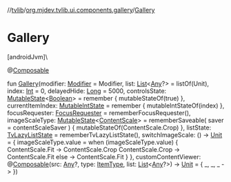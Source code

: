 //[tvlib](../../index.md)/[org.mjdev.tvlib.ui.components.gallery](index.md)/[Gallery](-gallery.md)

# Gallery

[androidJvm]\

@[Composable](https://developer.android.com/reference/kotlin/androidx/compose/runtime/Composable.html)

fun [Gallery](-gallery.md)(modifier: [Modifier](https://developer.android.com/reference/kotlin/androidx/compose/ui/Modifier.html) = Modifier, list: [List](https://kotlinlang.org/api/latest/jvm/stdlib/kotlin.collections/-list/index.html)&lt;[Any](https://kotlinlang.org/api/latest/jvm/stdlib/kotlin/-any/index.html)?&gt; = listOf(Unit), index: [Int](https://kotlinlang.org/api/latest/jvm/stdlib/kotlin/-int/index.html) = 0, delayedHide: [Long](https://kotlinlang.org/api/latest/jvm/stdlib/kotlin/-long/index.html) = 5000, controlsState: [MutableState](https://developer.android.com/reference/kotlin/androidx/compose/runtime/MutableState.html)&lt;[Boolean](https://kotlinlang.org/api/latest/jvm/stdlib/kotlin/-boolean/index.html)&gt; = remember { mutableStateOf(true) }, currentItemIndex: [MutableIntState](https://developer.android.com/reference/kotlin/androidx/compose/runtime/MutableIntState.html) = remember { mutableIntStateOf(index) }, focusRequester: [FocusRequester](https://developer.android.com/reference/kotlin/androidx/compose/ui/focus/FocusRequester.html) = rememberFocusRequester(), imageScaleType: [MutableState](https://developer.android.com/reference/kotlin/androidx/compose/runtime/MutableState.html)&lt;[ContentScale](https://developer.android.com/reference/kotlin/androidx/compose/ui/layout/ContentScale.html)&gt; = rememberSaveable(
        saver = contentScaleSaver
    ) {
        mutableStateOf(ContentScale.Crop)
    }, listState: [TvLazyListState](https://developer.android.com/reference/kotlin/androidx/tv/foundation/lazy/list/TvLazyListState.html) = rememberTvLazyListState(), switchImageScale: () -&gt; [Unit](https://kotlinlang.org/api/latest/jvm/stdlib/kotlin/-unit/index.html) = {
        imageScaleType.value = when (imageScaleType.value) {
            ContentScale.Fit -&gt; ContentScale.Crop
            ContentScale.Crop -&gt; ContentScale.Fit
            else -&gt; ContentScale.Fit
        }
    }, customContentViewer: @[Composable](https://developer.android.com/reference/kotlin/androidx/compose/runtime/Composable.html)(src: [Any](https://kotlinlang.org/api/latest/jvm/stdlib/kotlin/-any/index.html)?, type: [ItemType](../org.mjdev.tvlib.helpers.media/-item-type/index.md), list: [List](https://kotlinlang.org/api/latest/jvm/stdlib/kotlin.collections/-list/index.html)&lt;[Any](https://kotlinlang.org/api/latest/jvm/stdlib/kotlin/-any/index.html)?&gt;) -&gt; [Unit](https://kotlinlang.org/api/latest/jvm/stdlib/kotlin/-unit/index.html) = { _, _, _ -&gt; })
